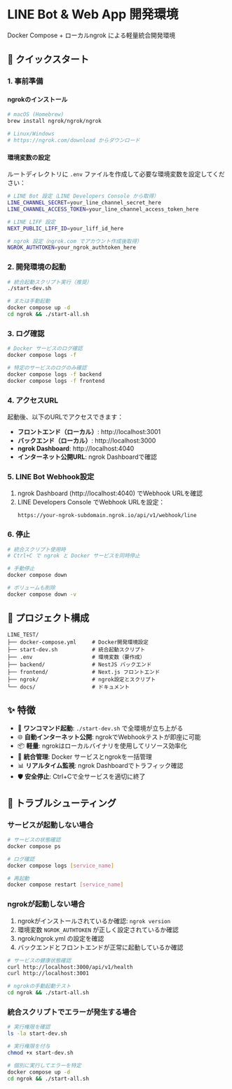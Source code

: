 # LINE Bot & Web App 開発環境

Docker Compose + ローカルngrok による軽量統合開発環境

## 🚀 クイックスタート

### 1. 事前準備

#### ngrokのインストール
```bash
# macOS (Homebrew)
brew install ngrok/ngrok/ngrok

# Linux/Windows
# https://ngrok.com/download からダウンロード
```

#### 環境変数の設定
ルートディレクトリに `.env` ファイルを作成して必要な環境変数を設定してください：

```bash
# LINE Bot 設定（LINE Developers Console から取得）
LINE_CHANNEL_SECRET=your_line_channel_secret_here
LINE_CHANNEL_ACCESS_TOKEN=your_line_channel_access_token_here

# LINE LIFF 設定
NEXT_PUBLIC_LIFF_ID=your_liff_id_here

# ngrok 設定（ngrok.com でアカウント作成後取得）
NGROK_AUTHTOKEN=your_ngrok_authtoken_here
```

### 2. 開発環境の起動

```bash
# 統合起動スクリプト実行（推奨）
./start-dev.sh

# または手動起動
docker compose up -d
cd ngrok && ./start-all.sh
```

### 3. ログ確認

```bash
# Docker サービスのログ確認
docker compose logs -f

# 特定のサービスのログのみ確認
docker compose logs -f backend
docker compose logs -f frontend
```

### 4. アクセスURL

起動後、以下のURLでアクセスできます：

- **フロントエンド（ローカル）**: http://localhost:3001
- **バックエンド（ローカル）**: http://localhost:3000
- **ngrok Dashboard**: http://localhost:4040
- **インターネット公開URL**: ngrok Dashboardで確認

### 5. LINE Bot Webhook設定

1. ngrok Dashboard (http://localhost:4040) でWebhook URLを確認
2. LINE Developers Console でWebhook URLを設定：
   ```
   https://your-ngrok-subdomain.ngrok.io/api/v1/webhook/line
   ```

### 6. 停止

```bash
# 統合スクリプト使用時
# Ctrl+C で ngrok と Docker サービスを同時停止

# 手動停止
docker compose down

# ボリュームも削除
docker compose down -v
```

## 📁 プロジェクト構成

```
LINE_TEST/
├── docker-compose.yml     # Docker開発環境設定
├── start-dev.sh           # 統合起動スクリプト
├── .env                   # 環境変数（要作成）
├── backend/               # NestJS バックエンド
├── frontend/              # Next.js フロントエンド
├── ngrok/                 # ngrok設定とスクリプト
└── docs/                  # ドキュメント
```

## ✨ 特徴

- 🚀 **ワンコマンド起動**: `./start-dev.sh` で全環境が立ち上がる
- 🌐 **自動インターネット公開**: ngrokでWebhookテストが即座に可能
- 📦 **軽量**: ngrokはローカルバイナリを使用してリソース効率化
- 🔄 **統合管理**: Docker サービスとngrokを一括管理
- 📊 **リアルタイム監視**: ngrok Dashboardでトラフィック確認
- 🛡️ **安全停止**: Ctrl+Cで全サービスを適切に終了

## 🔧 トラブルシューティング

### サービスが起動しない場合

```bash
# サービスの状態確認
docker compose ps

# ログ確認
docker compose logs [service_name]

# 再起動
docker compose restart [service_name]
```

### ngrokが起動しない場合

1. ngrokがインストールされているか確認: `ngrok version`
2. 環境変数 `NGROK_AUTHTOKEN` が正しく設定されているか確認
3. ngrok/ngrok.yml の設定を確認
4. バックエンドとフロントエンドが正常に起動しているか確認

```bash
# サービスの健康状態確認
curl http://localhost:3000/api/v1/health
curl http://localhost:3001

# ngrokの手動起動テスト
cd ngrok && ./start-all.sh
```

### 統合スクリプトでエラーが発生する場合

```bash
# 実行権限を確認
ls -la start-dev.sh

# 実行権限を付与
chmod +x start-dev.sh

# 個別に実行してエラーを特定
docker compose up -d
cd ngrok && ./start-all.sh
``` 